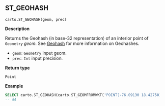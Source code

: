 ## ST_GEOHASH

```sql:signature
carto.ST_GEOHASH(geom, prec)
```

**Description**

Returns the Geohash (in base-32 representation) of an interior point of `Geometry` _geom_. See [Geohash](https://www.geomesa.org/documentation/stable/user/appendix/utils.html#geohash) for more information on Geohashes.

* `geom`: `Geometry` input geom.
* `prec`: `Int` input precision.

**Return type**

`Point`

**Example**

```sql
SELECT carto.ST_GEOHASH(carto.ST_GEOMFROMWKT('POINT(-76.09130 18.42750)'), 8);
-- d4
```